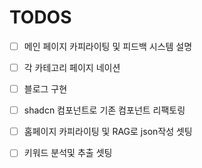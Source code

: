 # TODOS

- [ ] 메인 페이지 카피라이팅 및 피드백 시스템 설명
- [ ] 각 카테고리 페이지 네이션
- [ ] 블로그 구현
- [ ] shadcn 컴포넌트로 기존 컴포넌트 리팩토링

- [ ] 홈페이지 카피라이팅 및 RAG로 json작성 셋팅
- [ ] 키워드 분석및 추출 셋팅
